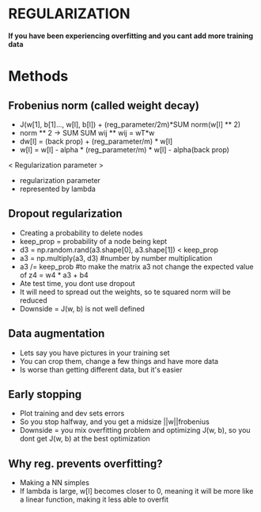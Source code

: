# REGULARIZATION

**If you have been experiencing overfitting and you cant add more training data**

# Methods

## Frobenius norm (called weight decay)
- J(w[1], b[1]..., w[l], b[l]) + (reg_parameter/2m)*SUM norm(w[l] ** 2)
- norm ** 2 -> SUM SUM wij ** wij = wT*w 
- dw[l] = (back prop) + (reg_parameter/m) * w[l]
- w[l] = w[l] - alpha * (reg_parameter/m) * w[l] - alpha(back prop) 

< Regularization parameter >
- regularization parameter
- represented by lambda


## Dropout regularization
- Creating a probability to delete nodes
- keep_prop = probability of a node being kept
- d3 = np.random.rand(a3.shape[0], a3.shape[1]) < keep_prop
- a3 = np.multiply(a3, d3) #number by number multiplication
- a3 /= keep_prob #to make the matrix a3 not change the expected value of z4 = w4 * a3 + b4
- Ate test time, you dont use dropout
- It will need to spread out the weights, so te squared norm will be reduced
- Downside = J(w, b) is not well defined

## Data augmentation
- Lets say you have pictures in your training set
- You can crop them, change a few things and have more data
- Is worse than getting different data, but it's easier

## Early stopping
- Plot training and dev sets errors
- So you stop halfway, and you get a midsize ||w||frobenius
- Downside = you mix overfitting problem and optimizing J(w, b), so you dont get J(w, b) at the best optimization


## Why reg. prevents overfitting?

- Making a NN simples
- If lambda is large, w[l] becomes closer to 0, meaning it will be more like a linear function, making it less able to overfit
